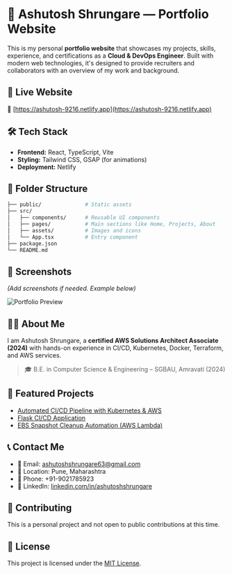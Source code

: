 # 💼 Ashutosh Shrungare — Portfolio Website

This is my personal **portfolio website** that showcases my projects, skills, experience, and certifications as a **Cloud & DevOps Engineer**. Built with modern web technologies, it's designed to provide recruiters and collaborators with an overview of my work and background.

## 🚀 Live Website

📎 [https://ashutosh-9216.netlify.app](https://ashutosh-9216.netlify.app)

## 🛠️ Tech Stack

- **Frontend:** React, TypeScript, Vite
- **Styling:** Tailwind CSS, GSAP (for animations)
- **Deployment:** Netlify

## 📂 Folder Structure

```bash
├── public/              # Static assets
├── src/
│   ├── components/      # Reusable UI components
│   ├── pages/           # Main sections like Home, Projects, About
│   ├── assets/          # Images and icons
│   └── App.tsx          # Entry component
├── package.json
└── README.md
```

## 📸 Screenshots

*(Add screenshots if needed. Example below)*

![Portfolio Preview](./public/preview.png)

## 👨‍💻 About Me

I am Ashutosh Shrungare, a **certified AWS Solutions Architect Associate (2024)** with hands-on experience in CI/CD, Kubernetes, Docker, Terraform, and AWS services.

> 🎓 B.E. in Computer Science & Engineering – SGBAU, Amravati (2024)

## 🔗 Featured Projects

- [Automated CI/CD Pipeline with Kubernetes & AWS](https://github.com/Ashutosh-9216/Automated-CI-CD-Pipeline-for-a-Microservices-E-Commerce-App-on-AWS-with-Self-Managed-Kubernetes)
- [Flask CI/CD Application](https://github.com/Ashutosh-9216/flask-ci-cd-app)
- [EBS Snapshot Cleanup Automation (AWS Lambda)](https://github.com/Ashutosh-9216/Cost-Optimization-With-AWS-Lambda)

## 📞 Contact Me

- 📧 Email: ashutoshshrungare63@gmail.com  
- 📍 Location: Pune, Maharashtra  
- 📱 Phone: +91-9021785923  
- 🔗 LinkedIn: [linkedin.com/in/ashutoshshrungare](https://www.linkedin.com/in/ashutoshshrungare)

## 🤝 Contributing

This is a personal project and not open to public contributions at this time.

## 📜 License

This project is licensed under the [MIT License](LICENSE).
